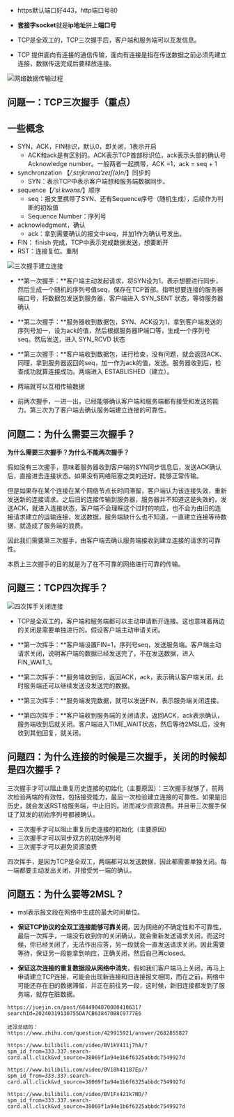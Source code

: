 + https默认端口好443，http端口号80
+ **套接字socket**就是**ip地址**拼上**端口号**

+ TCP是全双工的，TCP三次握手后，客户端和服务端可以互发信息。
+ TCP 提供面向有连接的通信传输，面向有连接是指在传送数据之前必须先建立连接，数据传送完成后要释放连接。

![网络数据传输过程](http三次握手四次挥手.assets/3.png)

## 问题一：TCP三次握手（重点）

## 一些概念

+ SYN，ACK，FIN标识，默认0，即关闭，1表示开启
  + ACK和ack是有区别的。ACK表示TCP首部标识位，ack表示头部的确认号Acknowledge number。一般两者一起携带，ACK =1，ack = seq + 1
+ synchronzation 【*/*ˌsɪŋkrənaɪˈzeɪʃ(ə)n*/*】同步的
  + SYN：表示TCP中表示客户端想和服务端数据同步。
+ sequence【*/*ˈsiːkwəns*/*】顺序
  + seq：报文里携带了SYN、还有Sequence序号（随机生成），后续作为判断的初始值
  + Sequence Number：序列号
+ acknowledgment，确认
  + ack：拿到需要确认的报文中seq，并加1作为确认号发出。
+ FIN： finish 完成，TCP中表示完成数据发送，想要断开
+ RST：连接复位。重制

![三次握手建立连接](http三次握手四次挥手.assets/1.png)

+ **第一次握手：**客户端主动发起请求，将SYN设为1，表示想要进行同步，然后生成一个随机的序列号值seq，保存在TCP首部。指明想要连接的服务器端口号，将数据包发送到服务器，客户端进入 SYN_SENT 状态，等待服务器确认

+ **第二次握手：**服务器收到数据包，SYN、ACK设为1，拿到客户端发送的序列号加一，设为ack的值，然后根据服务器IP端口等，生成一个序列号seq。然后发送，进入 SYN_RCVD 状态
+ **第三次握手：**客户端收到数据包，进行检查，没有问题，就会返回ACK、同理，拿到服务器返回的seq，加一作为ack的值，发送。服务器收到后，检查成功就算连接成功。两端进入 ESTABLISHED（建立）。

+ 两端就可以互相传输数据
+ 前两次握手，一进一出，已经能够确认客户端和服务端都有接受和发送的能力。第三次为了客户端去确认服务端建立连接的可靠性。

## 问题二：为什么需要三次握手？

**为什么需要三次握手？为什么不能两次握手？**

假如没有三次握手，意味着服务器收到客户端的SYN同步信息后，发送ACK确认后，直接进去连接状态。如果没有网络阻塞之类的还好。能够正常传输。

但是如果存在某个连接在某个网络节点长时间滞留，客户端认为该连接失效，重新发送新的连接请求。之后旧的连接传输到服务器，服务器并不知道这是失效的，发送ACK，就进入连接状态，客户端不会理睬这个过时的响应，也不会为由旧的连接请求建立的运输连接，发送数据，服务端缺什么也不知道，一直建立连接等待数据，就造成了服务端的浪费。

因此我们需要第三次握手，由客户端去确认服务端接收到建立连接的请求的可靠性。

本质上三次握手的目的就是为了在不可靠的网络进行可靠的传输。

## 问题三：TCP四次挥手？

![四次挥手关闭连接](http三次握手四次挥手.assets/2.png)

+ TCP是全双工的，客户端和服务端都可以主动申请断开连接。这也意味着两边的关闭是需要单独进行的。假设客户端主动申请关闭。
+ **第一次挥手：**客户端设置FIN=1，序列号seq，发送服务端。客户端主动请求关闭，说明客户端的数据已经发送完了，不在发送数据，进入FIN_WAIT_1。

+ **第二次挥手：**服务端收到后，返回ACK，ack，表示确认客户端关闭，此时服务端还可以继续发送没发送完的数据。
+ **第三次挥手：**服务端发完数据，就可以发送FIN，表示服务端关闭连接。
+ **第四次挥手：**客户端收到服务端的关闭请求，返回ACK，ack表示确认，服务端收到后就关闭。客户端进入TIME_WAIT状态，然后等待2MSL后，没有收到其他回复，就关闭。

## 问题四：为什么连接的时候是三次握手，关闭的时候却是四次握手？

三次握手才可以阻止重复历史连接的初始化（主要原因）：三次握手就够了，前两次检验两端的有效性，包括接受能力，最后一次检验建立连接的可靠性。如果是旧历史，就会发送RST给服务端，中止旧的。进而减少资源浪费。并且带三次握手保证了双发的初始序列号都被确认。

- 三次握手才可以阻止重复历史连接的初始化（主要原因）
- 三次握手才可以同步双方的初始序列号
- 三次握手才可以避免资源浪费

四次挥手，是因为TCP是全双工，两端都可以发送数据，因此都需要单独关闭。每一端都要主动发出关闭，并接受另一端的确认。

## 问题五：为什么要等2MSL？

+ msl表示报文段在网络中生成的最大时间单位。

+ **保证TCP协议的全双工连接能够可靠关闭**，因为网络的不确定性和不可靠性，最后一次挥手，一端没有收到你的关闭确认，就会重新发送请求关闭，而这时候，你已经关闭了，无法作出应答，另一段就会一直发送请求关闭。因此需要等待，保证另一段能拿到响应，正确关闭，然后自己再closed。
+ **保证这次连接的重复数据段从网络中消失**，假如我们客户端马上关闭，再马上申请建立TCP连接，可能会出现新连接和旧连接报文相同，而在之前，网络中可能还存在旧的数据滞留，并正在前往另一段，这时候，新旧连接都发到了服务端，就存在脏数据。

```http
https://juejin.cn/post/6844904070000410631?searchId=20240319130755DA7CB638470B8C9777E6

还没总结的：
https://www.zhihu.com/question/429915921/answer/2682855827

https://www.bilibili.com/video/BV1kV411j7hA/?spm_id_from=333.337.search-card.all.click&vd_source=38069f1a94e1b6f6325abbdc7549927d

https://www.bilibili.com/video/BV18h41187Ep/?spm_id_from=333.337.search-card.all.click&vd_source=38069f1a94e1b6f6325abbdc7549927d

https://www.bilibili.com/video/BV1Fx421k7ND/?spm_id_from=333.337.search-card.all.click&vd_source=38069f1a94e1b6f6325abbdc7549927d
```



















